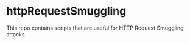 # httpRequestSmuggling
This repo contains scripts that are useful for HTTP Request Smuggling attacks
